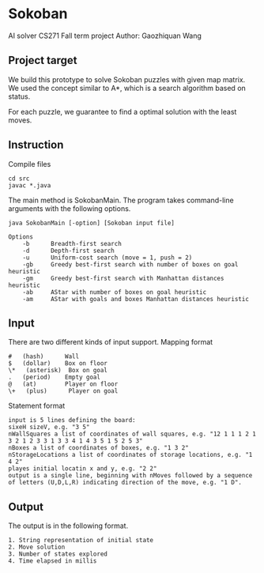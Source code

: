 # Sokoban
AI solver
CS271 Fall term project
Author: Gaozhiquan Wang

## Project target
We build this prototype to solve Sokoban puzzles with given map matrix. We used the concept similar to A*, which is a search algorithm based on status.

For each puzzle, we guarantee to find a optimal solution with the least moves.



## Instruction

Compile files

    cd src
    javac *.java

The main method is SokobanMain. The program takes command-line arguments with
the following options.

    java SokobanMain [-option] [Sokoban input file]

    Options
        -b      Breadth-first search
        -d      Depth-first search
        -u      Uniform-cost search (move = 1, push = 2)
        -gb     Greedy best-first search with number of boxes on goal heuristic
        -gm     Greedy best-first search with Manhattan distances heuristic
        -ab     AStar with number of boxes on goal heuristic
        -am     AStar with goals and boxes Manhattan distances heuristic




## Input


There are two different kinds of input support.
Mapping format

    #   (hash)      Wall 
    $   (dollar)    Box on floor 
    \*   (asterisk)  Box on goal 
    .   (period)    Empty goal 
    @   (at)        Player on floor 
    \+   (plus)      Player on goal 
    

Statement format

    input is 5 lines defining the board:
    sixeH sizeV, e.g. "3 5"
    nWallSquares a list of coordinates of wall squares, e.g. "12 1 1 1 2 1 3 2 1 2 3 3 1 3 3 4 1 4 3 5 1 5 2 5 3"
    nBoxes a list of coordinates of boxes, e.g. "1 3 2"
    nStorageLocations a list of coordinates of storage locations, e.g. "1 4 2"
    playes initial locatin x and y, e.g. "2 2"
    output is a single line, beginning with nMoves followed by a sequence of letters (U,D,L,R) indicating direction of the move, e.g. "1 D".

## Output


The output is in the following format.

    1. String representation of initial state
    2. Move solution
    3. Number of states explored
    4. Time elapsed in millis
